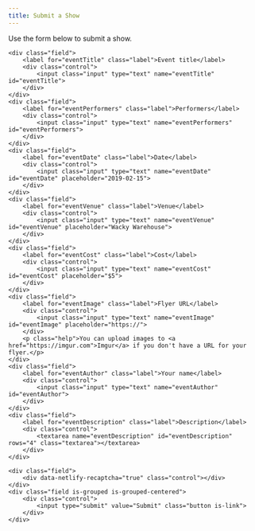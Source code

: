 ```yaml
---
title: Submit a Show
---
```


Use the form below to submit a show. 

<form method="POST" name="Show" data-netlify="true">

    <div class="field">
        <label for="eventTitle" class="label">Event title</label>
        <div class="control">
            <input class="input" type="text" name="eventTitle" id="eventTitle">
        </div>
    </div>
    <div class="field">
        <label for="eventPerformers" class="label">Performers</label>
        <div class="control">
            <input class="input" type="text" name="eventPerformers" id="eventPerformers">
        </div>
    </div>
    <div class="field">
        <label for="eventDate" class="label">Date</label>
        <div class="control">
            <input class="input" type="text" name="eventDate" id="eventDate" placeholder="2019-02-15">
        </div>
    </div>
    <div class="field">
        <label for="eventVenue" class="label">Venue</label>
        <div class="control">
            <input class="input" type="text" name="eventVenue" id="eventVenue" placeholder="Wacky Warehouse">
        </div>
    </div>
    <div class="field">
        <label for="eventCost" class="label">Cost</label>
        <div class="control">
            <input class="input" type="text" name="eventCost" id="eventCost" placeholder="$5">
        </div>
    </div>
    <div class="field">
        <label for="eventImage" class="label">Flyer URL</label>
        <div class="control">
            <input class="input" type="text" name="eventImage" id="eventImage" placeholder="https://">
        </div>
        <p class="help">You can upload images to <a href="https://imgur.com">Imgur</a> if you don't have a URL for your flyer.</p>
    </div>
    <div class="field">
        <label for="eventAuthor" class="label">Your name</label>
        <div class="control">
            <input class="input" type="text" name="eventAuthor" id="eventAuthor">
        </div>
    </div>
    <div class="field">
        <label for="eventDescription" class="label">Description</label>
        <div class="control">
            <textarea name="eventDescription" id="eventDescription" rows="4" class="textarea"></textarea>
        </div>
    </div>

    <div class="field">
        <div data-netlify-recaptcha="true" class="control"></div>
    </div>
    <div class="field is-grouped is-grouped-centered">
        <div class="control">
            <input type="submit" value="Submit" class="button is-link">
        </div>
    </div>
</form>